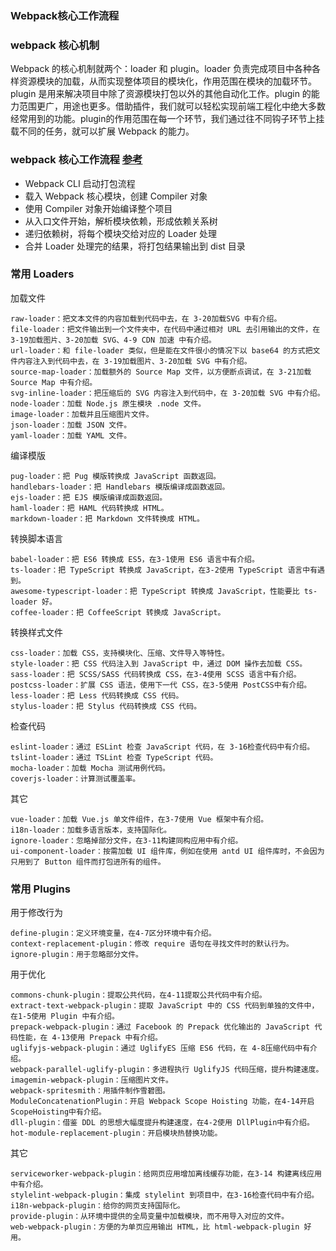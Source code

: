 ### Webpack核心工作流程

### webpack 核心机制
Webpack 的核心机制就两个：loader 和 plugin。loader 负责完成项目中各种各样资源模块的加载，从而实现整体项目的模块化，作用范围在模块的加载环节。plugin 是用来解决项目中除了资源模块打包以外的其他自动化工作。plugin 的能力范围更广，用途也更多。借助插件，我们就可以轻松实现前端工程化中绝大多数经常用到的功能。plugin的作用范围在每一个环节，我们通过往不同钩子环节上挂载不同的任务，就可以扩展 Webpack 的能力。

### webpack 核心工作流程 [参考](https://juejin.cn/post/7132007118281900046#heading-5)

- Webpack CLI 启动打包流程
- 载入 Webpack 核心模块，创建 Compiler 对象
- 使用 Compiler 对象开始编译整个项目
- 从入口文件开始，解析模块依赖，形成依赖关系树
- 递归依赖树，将每个模块交给对应的 Loader 处理
- 合并 Loader 处理完的结果，将打包结果输出到 dist 目录

### 常用 Loaders

  加载文件

    raw-loader：把文本文件的内容加载到代码中去，在 3-20加载SVG 中有介绍。
    file-loader：把文件输出到一个文件夹中，在代码中通过相对 URL 去引用输出的文件，在 3-19加载图片、3-20加载 SVG、4-9 CDN 加速 中有介绍。
    url-loader：和 file-loader 类似，但是能在文件很小的情况下以 base64 的方式把文件内容注入到代码中去，在 3-19加载图片、3-20加载 SVG 中有介绍。
    source-map-loader：加载额外的 Source Map 文件，以方便断点调试，在 3-21加载 Source Map 中有介绍。
    svg-inline-loader：把压缩后的 SVG 内容注入到代码中，在 3-20加载 SVG 中有介绍。
    node-loader：加载 Node.js 原生模块 .node 文件。
    image-loader：加载并且压缩图片文件。
    json-loader：加载 JSON 文件。
    yaml-loader：加载 YAML 文件。

  编译模版

    pug-loader：把 Pug 模版转换成 JavaScript 函数返回。
    handlebars-loader：把 Handlebars 模版编译成函数返回。
    ejs-loader：把 EJS 模版编译成函数返回。
    haml-loader：把 HAML 代码转换成 HTML。
    markdown-loader：把 Markdown 文件转换成 HTML。

  转换脚本语言

    babel-loader：把 ES6 转换成 ES5，在3-1使用 ES6 语言中有介绍。
    ts-loader：把 TypeScript 转换成 JavaScript，在3-2使用 TypeScript 语言中有遇到。
    awesome-typescript-loader：把 TypeScript 转换成 JavaScript，性能要比 ts-loader 好。
    coffee-loader：把 CoffeeScript 转换成 JavaScript。

  转换样式文件

    css-loader：加载 CSS，支持模块化、压缩、文件导入等特性。
    style-loader：把 CSS 代码注入到 JavaScript 中，通过 DOM 操作去加载 CSS。
    sass-loader：把 SCSS/SASS 代码转换成 CSS，在3-4使用 SCSS 语言中有介绍。
    postcss-loader：扩展 CSS 语法，使用下一代 CSS，在3-5使用 PostCSS中有介绍。
    less-loader：把 Less 代码转换成 CSS 代码。
    stylus-loader：把 Stylus 代码转换成 CSS 代码。

  检查代码

    eslint-loader：通过 ESLint 检查 JavaScript 代码，在 3-16检查代码中有介绍。
    tslint-loader：通过 TSLint 检查 TypeScript 代码。
    mocha-loader：加载 Mocha 测试用例代码。
    coverjs-loader：计算测试覆盖率。
      
  其它

    vue-loader：加载 Vue.js 单文件组件，在3-7使用 Vue 框架中有介绍。
    i18n-loader：加载多语言版本，支持国际化。
    ignore-loader：忽略掉部分文件，在3-11构建同构应用中有介绍。
    ui-component-loader：按需加载 UI 组件库，例如在使用 antd UI 组件库时，不会因为只用到了 Button 组件而打包进所有的组件。

### 常用 Plugins

  用于修改行为

    define-plugin：定义环境变量，在4-7区分环境中有介绍。
    context-replacement-plugin：修改 require 语句在寻找文件时的默认行为。
    ignore-plugin：用于忽略部分文件。

  用于优化

    commons-chunk-plugin：提取公共代码，在4-11提取公共代码中有介绍。
    extract-text-webpack-plugin：提取 JavaScript 中的 CSS 代码到单独的文件中，在1-5使用 Plugin 中有介绍。
    prepack-webpack-plugin：通过 Facebook 的 Prepack 优化输出的 JavaScript 代码性能，在 4-13使用 Prepack 中有介绍。
    uglifyjs-webpack-plugin：通过 UglifyES 压缩 ES6 代码，在 4-8压缩代码中有介绍。
    webpack-parallel-uglify-plugin：多进程执行 UglifyJS 代码压缩，提升构建速度。
    imagemin-webpack-plugin：压缩图片文件。
    webpack-spritesmith：用插件制作雪碧图。
    ModuleConcatenationPlugin：开启 Webpack Scope Hoisting 功能，在4-14开启 ScopeHoisting中有介绍。
    dll-plugin：借鉴 DDL 的思想大幅度提升构建速度，在4-2使用 DllPlugin中有介绍。
    hot-module-replacement-plugin：开启模块热替换功能。

  其它

    serviceworker-webpack-plugin：给网页应用增加离线缓存功能，在3-14 构建离线应用中有介绍。
    stylelint-webpack-plugin：集成 stylelint 到项目中，在3-16检查代码中有介绍。
    i18n-webpack-plugin：给你的网页支持国际化。
    provide-plugin：从环境中提供的全局变量中加载模块，而不用导入对应的文件。
    web-webpack-plugin：方便的为单页应用输出 HTML，比 html-webpack-plugin 好用。
